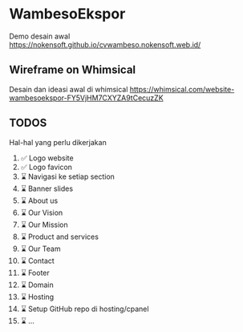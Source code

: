 # WambesoEkspor

Demo desain awal 
https://nokensoft.github.io/cvwambeso.nokensoft.web.id/

## Wireframe on Whimsical

Desain dan ideasi awal di whimsical
https://whimsical.com/website-wambesoekspor-FY5VjHM7CXYZA9tCecuzZK

## TODOS

Hal-hal yang perlu dikerjakan

<ol>
    <li>✅ Logo website</li>
    <li>✅ Logo favicon</li>
    <li>⌛ Navigasi ke setiap section </li>
    <li>⌛ Banner slides </li>
    <li>⌛ About us </li>
    <li>⌛ Our Vision </li>
    <li>⌛ Our Mission </li>
    <li>⌛ Product and services </li>
    <li>⌛ Our Team </li>
    <li>⌛ Contact </li>
    <li>⌛ Footer </li>
    <li>⌛ Domain</li>
    <li>⌛ Hosting</li>
    <li>⌛ Setup GitHub repo di hosting/cpanel</li>
    <li>⌛ ...</li>
</ol>